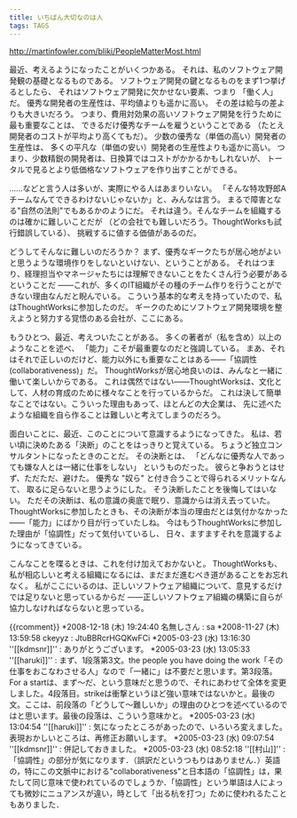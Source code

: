 ```yaml
---
title: いちばん大切なのは人
tags: TAGS
---
```


http://martinfowler.com/bliki/PeopleMatterMost.html

最近、考えるようになったことがいくつかある。
それは、私のソフトウェア開発観の基礎となるものである。
ソフトウェア開発の鍵となるものをまず1つ挙げるとしたら、
それはソフトウェア開発に欠かせない要素、つまり
「働く人」だ。
優秀な開発者の生産性は、平均値よりも遥かに高い。
その差は給与の差よりも大きいだろう。
つまり、費用対効果の高いソフトウェア開発を行うために最も重要なことは、
できるだけ優秀なチームを雇うということである
（たとえ開発者のコストが平均より高くてもだ）。
少数の優秀な（単価の高い）開発者の生産性は、
多くの平凡な（単価の安い）開発者の生産性よりも遥かに高い。
つまり、少数精鋭の開発者は、日換算ではコストがかかるかもしれないが、
トータルで見るとより低価格なソフトウェアを作り出すことができる。

……などと言う人は多いが、実際にやる人はあまりいない。
「そんな特攻野郎Aチームなんてできるわけないじゃないか」と、みんなは言う。
まるで障害となる"自然の法則"でもあるかのようにだ。
それは違う。そんなチームを組織するのは確かに難しいことだが
（どの会社でも難しいだろう。ThoughtWorksも試行錯誤している）、
挑戦するに値する価値があるのだ。

どうしてそんなに難しいのだろうか？
まず、優秀なギークたちが居心地がよいと思うような環境作りをしないといけない、ということがある。
それはつまり、経理担当やマネージャたちには理解できないことをたくさん行う必要があるということだ
——これが、多くのIT組織がその種のチーム作りを行うことができない理由なんだと睨んでいる。
こういう基本的な考えを持っていたので、私はThoughtWorksに参加したのだ。
ギークのためにソフトウェア開発環境を整えようと努力する覚悟のある会社が、ここにある。

もうひとつ、最近、考えついたことがある。
多くの著者が（私を含め）以上のようなことを述べ、
「能力」こそが最重要なのだと強調している。
まあ、それはそれで正しいのだけど、能力以外にも重要なことはある——「協調性(collaborativeness)」だ。
ThoughtWorksが居心地良いのは、みんなと一緒に働いて楽しいからである。
これは偶然ではない——ThoughtWorksは、文化として、人材の育成のために様々なことを行っているからだ。
これは決して簡単なことではない。こういった理由もあって、ほとんどの大企業は、
先に述べたような組織を自ら作ることは難しいと考えてしまうのだろう。

面白いことに、最近、このことについて意識するようになってきた。
私は、若い頃に決めたある「決断」のことをはっきりと覚えている。
ちょうど独立コンサルタントになったときのことだ。
その決断とは、
「どんなに優秀な人であっても嫌な人とは一緒に仕事をしない」
というものだった。
彼らと争おうとはせず、ただただ、避けた。
優秀な "奴ら" と付き合うことで得られるメリットなんて、
取るに足らないと思うようにした。
そう決断したことを後悔してはいない。
ただその決断は、私の意識の奥底で眠り、意識からは消え去っていた。
ThoughtWorksに参加したときも、その決断が本当の理由だとは気付かなかった
——「能力」にばかり目が行っていたしね。
今はもうThoughtWorksに参加した理由が「協調性」だって気付いているし、
日々、ますますそれを意識するようになってきている。

こんなことを喋るときは、これを付け加えておかないと。
ThoughtWorksも、私が相応しいと考える組織になるには、まだまだ進むべき道があることをお忘れなく。
私がここにいるのは、正しいソフトウェア組織について、意見するだけでは足りないと思っているからだ
——正しいソフトウェア組織の構築に自らが協力しなければならないと思っている。

{{rcomment}}
*2008-12-18 (木) 19:24:40 名無しさん : sa
*2008-11-27 (木) 13:59:58 ckeyyz : JtuBBRcrHGQKwFCi
*2005-03-23 (水) 13:16:30 ''[[kdmsnr]]'' : ありがとうございます。
*2005-03-23 (水) 13:05:33 ''[[haruki]]'' : まず、1段落第3文。the people you have doing the work「その仕事をおこなわさせる人」なので「一緒に」は不要だと思います。第3段落。For a startは、まず〜だ、という意味だと思うので、それにあわせて全体を変更しました。4段落目。strikeは衝撃というほど強い意味ではないかと。最後の文。ここは、前段落の「どうして〜難しいか」の理由のひとつを述べているのではと思います。最後の段落は、こういう意味かと。
*2005-03-23 (水) 13:04:54 ''[[haruki]]'' : 気になったところがあったので、いろいろ変えました。表現おかしいところは、再修正お願いします。
*2005-03-23 (水) 09:07:54 ''[[kdmsnr]]'' : 併記しておきました。
*2005-03-23 (水) 08:52:18 ''[[村山]]'' : 「協調性」の部分が気になります．（誤訳だというつもりはありません．）英語の，特にこの文脈中における"collaborativeness"と日本語の「協調性」は，果たして同じ意味で使われているのでしょうか．「協調性」という単語は人によっても微妙にニュアンスが違い，時として「出る杭を打つ」ために使われるたこともありました．

